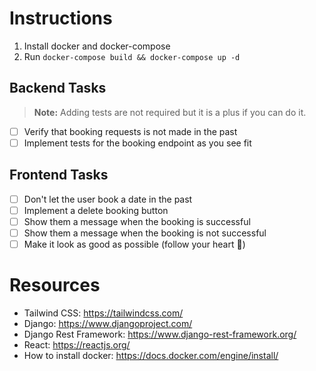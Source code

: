 # Instructions

1. Install docker and docker-compose
2. Run `docker-compose build && docker-compose up -d`

## Backend Tasks
> **Note:** Adding tests are not required but it is a plus if you can do it.
- [ ] Verify that booking requests is not made in the past
- [ ] Implement tests for the booking endpoint as you see fit

## Frontend Tasks

- [ ] Don't let the user book a date in the past
- [ ] Implement a delete booking button
- [ ] Show them a message when the booking is successful
- [ ] Show them a message when the booking is not successful
- [ ] Make it look as good as possible (follow your heart 💓)

# Resources
- Tailwind CSS: https://tailwindcss.com/
- Django: https://www.djangoproject.com/
- Django Rest Framework: https://www.django-rest-framework.org/
- React: https://reactjs.org/
- How to install docker: https://docs.docker.com/engine/install/
